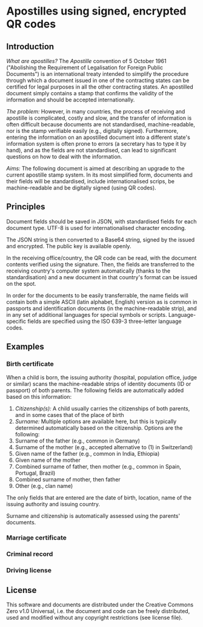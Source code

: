 # Apostilles using signed, encrypted QR codes

## Introduction

*What are apostilles?* The _Apostille_ convention of 5 October 1961 ("Abolishing the Requirement of Legalisation for Foreign Public Documents") is an international treaty intended to simplify the procedure through which a document issued in one of the contracting states can be certified for legal purposes in all the other contracting states. An apostilled document simply contains a stamp that confirms the validity of the information and should be accepted internationally.

*The problem:* However, in many countries, the process of receiving and apostille is complicated, costly and slow, and the transfer of information is often difficult because documents are not standardised, machine-readable, nor is the stamp verifiable easily (e.g., digitally signed). Furthermore, entering the information on an apostilled document into a different state's information system is often prone to errors (a secretary has to type it by hand), and as the fields are not standardised, can lead to significant questions on how to deal with the information.

*Aims:* The following document is aimed at describing an upgrade to the current apostille stamp system. In its most simplified form, documents and their fields will be standardised, include internationalised scrips, be machine-readable and be digitally signed (using QR codes).

## Principles

Document fields should be saved in JSON, with standardised fields for each document type. UTF-8 is used for internationalised character encoding.

The JSON string is then converted to a Base64 string, signed by the issued and encrypted. The public key is available openly. 

In the receiving office/country, the QR code can be read, with the document contents verified using the signature. Then, the fields are transferred to the receiving country's computer system automatically (thanks to the standardisation) and a new document in that country's format can be issued on the spot.

In order for the documents to be easily transferrable, the name fields will contain both a simple ASCII (latin alphabet, English) version as is common in passports and identification documents (in the machine-readable strip), and in any set of additional languages for special symbols or scripts. Language-specific fields are specified using the ISO 639-3 three-letter language codes.

## Examples

### Birth certificate

When a child is born, the issuing authority (hospital, population office, judge or similar) scans the machine-readable strips of identity documents (ID or passport) of both parents. The following fields are automatically added based on this information:
1. *Citizenship(s):* A child usually carries the citizenships of both parents, and in some cases that of the place of birth
2. *Surname:* Multiple options are available here, but this is typically determined automatically based on the citizenship. Options are the following:
  1. Surname of the father (e.g., common in Germany)
  2. Surname of the mother (e.g., accepted alternative to (1) in Switzerland)
  3. Given name of the father (e.g., common in India, Ethiopia)
  4. Given name of the mother
  5. Combined surname of father, then mother (e.g., common in Spain, Portugal, Brazil)
  6. Combined surname of mother, then father
  7. Other (e.g., clan name)

The only fields that are entered are the date of birth, location, name of the issuing authority and issuing country.

Surname and citizenship is automatically assessed using the parents' documents.

### Marriage certificate

### Criminal record

### Driving license


## License

This software and documents are distributed under the Creative Commons Zero v1.0 Universal, i.e. the document and code can be freely distributed, used and modified without any copyright restrictions (see license file).

